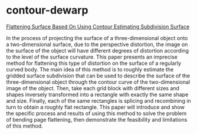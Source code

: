 # contour-dewarp
[Flattening Surface Based On Using Contour Estimating Subdivision Surface](https://doi.org/10.48550/arXiv.2212.13489)

In the process of projecting the surface of a three-dimensional object onto a two-dimensional surface, due to the perspective distortion, the image on the surface of the object will have different degrees of distortion according to the level of the surface curvature. This paper presents an imprecise method for flattening this type of distortion on the surface of a regularly curved body. The main idea of this method is to roughly estimate the gridded surface subdivision that can be used to describe the surface of the three-dimensional object through the contour curve of the two-dimensional image of the object. Then, take each grid block with different sizes and shapes inversely transformed into a rectangle with exactly the same shape and size. Finally, each of the same rectangles is splicing and recombining in turn to obtain a roughly flat rectangle. This paper will introduce and show the specific process and results of using this method to solve the problem of bending page flattening, then demonstrate the feasibility and limitations of this method.

